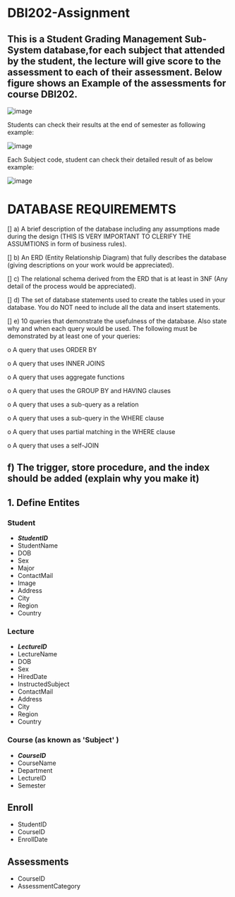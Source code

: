 # DBI202-Assignment

## This is a Student Grading Management Sub-System database,for each subject that attended by the student, the lecture will give score to the assessment to each of their assessment. Below figure shows an Example of the assessments for course DBI202.

![image](https://user-images.githubusercontent.com/100286938/174485972-e70254e7-5249-4ade-bc97-3b25f9b53eca.png)

Students can check their results at the end of semester as following example:

![image](https://user-images.githubusercontent.com/100286938/174486043-76c76bcf-2a98-475c-894f-5ce28482ce22.png)

Each Subject code, student can check their detailed result of as below example:

![image](https://user-images.githubusercontent.com/100286938/174486049-6f73fbd3-7a1b-437f-bb9b-d15edb8c7622.png)

# DATABASE REQUIREMEMTS

[] a)      A brief description of the database including any assumptions made during the design (THIS IS VERY IMPORTANT TO CLERIFY THE ASSUMTIONS in form of business rules).


[] b)      An ERD (Entity Relationship Diagram) that fully describes the database (giving descriptions on your work would be appreciated).


[] c)       The relational schema derived from the ERD that is at least in 3NF (Any detail of the process would be appreciated).


[] d)      The set of database statements used to create the tables used in your database. You do NOT need to include all the data and insert statements.


[] e)      10 queries that demonstrate the usefulness of the database. Also state why and when each query would be used. The following must be demonstrated by at least one of your queries:

o   A query that uses ORDER BY

o   A query that uses INNER JOINS

o   A query that uses aggregate functions

o   A query that uses the GROUP BY and HAVING clauses

o   A query that uses a sub-query as a relation

o   A query that uses a sub-query in the WHERE clause

o   A query that uses partial matching in the WHERE clause

o   A query that uses a self-JOIN


f)        The trigger, store procedure, and the index should be added (explain why you make it)
------------------------------------------------------------------------------------------------------------
## 1. Define Entites
### Student
  - **_StudentID_**
  - StudentName
  - DOB
  - Sex
  - Major
  - ContactMail
  - Image
  - Address
  - City
  - Region
  - Country

### Lecture
  - **_LectureID_**
  - LectureName
  - DOB
  - Sex
  - HiredDate
  - InstructedSubject
  - ContactMail
  - Address
  - City
  - Region
  - Country

### Course (as known as 'Subject' )
  - **_CourseID_**
  - CourseName
  - Department
  - LectureID
  - Semester

## Enroll
  - StudentID
  - CourseID
  - EnrollDate
## Assessments
  - CourseID
  - AssessmentCategory

